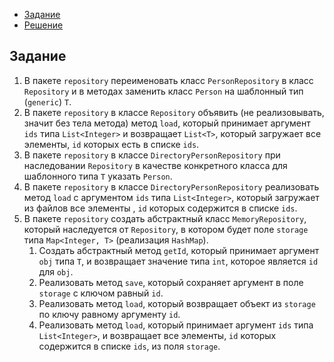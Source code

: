 <!-- TOC -->

* [Задание](#задание)
* [Решение](src/main/java)

<!-- TOC -->

## Задание

1. В пакете `repository` переименовать класс `PersonRepository` в класс `Repository` и в методах заменить класс `Person`
   на шаблонный тип (`generic`)  `T`.
2. В пакете `repository` в классе `Repository` объявить (не реализовывать, значит без тела метода) метод `load`, который
   принимает аргумент `ids` типа `List<Integer>` и возвращает `List<T>`, который загружает все элементы, `id` которых
   есть в списке `ids`.
3. В пакете `repository` в классе `DirectoryPersonRepository` при наследовании `Repository` в качестве конкретного
   класса для шаблонного типа `T` указать `Person`.
4. В пакете `repository` в классе `DirectoryPersonRepository` реализовать метод `load` с аргументом `ids`
   типа `List<Integer>`, который загружает из файлов все элементы , `id`  которых содержится в списке `ids`.
5. В пакете `repository` создать абстрактный класс `MemoryRepository`, который наследуется от `Repository`, в котором
   будет поле `storage` типа `Map<Integer, T>` (реализация `HashMap`).
    1. Создать абстрактный метод `getId`, который принимает аргумент `obj` типа `T`, и возвращает значение типа `int`,
       которое является `id` для `obj`.
    2. Реализовать метод `save`, который сохраняет аргумент в поле `storage` с ключом равный `id`.
    3. Реализовать метод `load`, который возвращает объект из `storage` по ключу равному аргументу `id`.
    4. Реализовать метод `load`, который принимает аргумент `ids` типа `List<Integer>`, и возвращает все элементы, `id`
       которых содержится в списке `ids`, из поля `storage`.